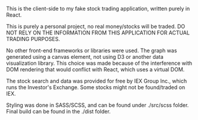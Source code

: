 This is the client-side to my fake stock trading application, written purely in React.

This is purely a personal project, no real money/stocks will be traded. DO NOT RELY ON THE INFORMATION FROM THIS APPLICATION FOR ACTUAL TRADING PURPOSES.

No other front-end frameworks or libraries were used. The graph was generated using a canvas element, not using D3 or another data visualization library. This choice was made because of the interference with DOM rendering that would conflict with React, which uses a virtual DOM.

The stock search and data was provided for free by IEX Group Inc., which runs the Investor's Exchange. Some stocks might not be found/traded on IEX.

Styling was done in SASS/SCSS, and can be found under ./src/scss folder. Final build can be found in the ./dist folder.